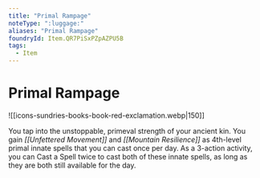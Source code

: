 ```yaml
---
title: "Primal Rampage"
noteType: ":luggage:"
aliases: "Primal Rampage"
foundryId: Item.QR7PiSxPZpAZPU5B
tags:
  - Item
---
```


# Primal Rampage
![[icons-sundries-books-book-red-exclamation.webp|150]]

You tap into the unstoppable, primeval strength of your ancient kin. You gain _[[Unfettered Movement]]_ and _[[Mountain Resilience]]_ as 4th-level primal innate spells that you can cast once per day. As a 3-action activity, you can Cast a Spell twice to cast both of these innate spells, as long as they are both still available for the day.
